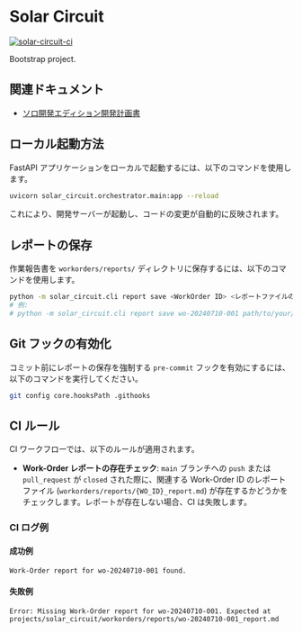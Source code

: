 # Solar Circuit

[![solar-circuit-ci](https://github.com/seishinshigo/solar-circuit-monorepo/actions/workflows/ci.yml/badge.svg)](https://github.com/seishinshigo/solar-circuit-monorepo/actions/workflows/ci.yml)

Bootstrap project.

## 関連ドキュメント
- [ソロ開発エディション開発計画書](01_plan_solo_edition.md)


## ローカル起動方法

FastAPI アプリケーションをローカルで起動するには、以下のコマンドを使用します。

```bash
uvicorn solar_circuit.orchestrator.main:app --reload
```

これにより、開発サーバーが起動し、コードの変更が自動的に反映されます。

## レポートの保存

作業報告書を `workorders/reports/` ディレクトリに保存するには、以下のコマンドを使用します。

```bash
python -m solar_circuit.cli report save <WorkOrder ID> <レポートファイルのパス>
# 例:
# python -m solar_circuit.cli report save wo-20240710-001 path/to/your/report.md
```

## Git フックの有効化

コミット前にレポートの保存を強制する `pre-commit` フックを有効にするには、以下のコマンドを実行してください。

```bash
git config core.hooksPath .githooks
```

## CI ルール

CI ワークフローでは、以下のルールが適用されます。

- **Work-Order レポートの存在チェック**: `main` ブランチへの `push` または `pull_request` が `closed` された際に、関連する Work-Order ID のレポートファイル (`workorders/reports/{WO_ID}_report.md`) が存在するかどうかをチェックします。レポートが存在しない場合、CI は失敗します。

### CI ログ例

#### 成功例

```
Work-Order report for wo-20240710-001 found.
```

#### 失敗例

```
Error: Missing Work-Order report for wo-20240710-001. Expected at projects/solar_circuit/workorders/reports/wo-20240710-001_report.md
```